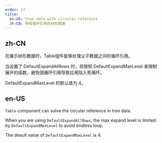 ```yaml
---
order: 17
title:
  en-US: Tree data with circular reference
  zh-CN: 带有循环引用的树形数据
---
```


## zh-CN

在展示树形数据时，Table组件能够处理父子数据之间的循环引用。

当设置了 DefaultExpandAllRows 时，将按照 DefaultExpandMaxLevel 来限制展开的级数，避免因循环引用导致应用陷入死循环。

DefaultExpandMaxLevel 的默认值为 4。

## en-US

`Table` component can solve the circular reference in tree data.

When you are using `DefaultExpandAllRows`, the max expand level is limited by `DefaultExpandMaxLevel` to avoid endless loop.

The deault value of `DefaultExpandMaxLevel` is 4.

